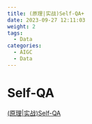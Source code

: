 ```yaml
---
title: (原理|实战)Self-QA+
date: 2023-09-27 12:11:03
weight: 2
tags:
  - Data
categories: 
  - AIGC
  - Data  
---
```


<p></p>
<!-- more -->

# Self-QA
[(原理|实战)Self-QA](https://candied-skunk-1ca.notion.site/Self-QA-10ebfe21108480999eadec23ffadb6fe?pvs=4)